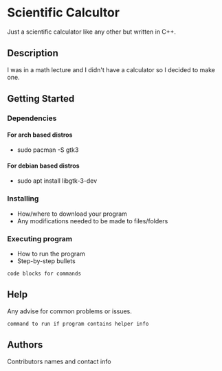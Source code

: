 # Scientific Calcultor

Just a scientific calculator like any other but written in C++.

## Description

I was in a math lecture and I didn't have a calculator so I decided to make one.

## Getting Started

### Dependencies
#### For arch based distros
* sudo pacman -S gtk3
#### For debian based distros
* sudo apt install libgtk-3-dev

### Installing

* How/where to download your program
* Any modifications needed to be made to files/folders

### Executing program

* How to run the program
* Step-by-step bullets
```
code blocks for commands
```

## Help

Any advise for common problems or issues.
```
command to run if program contains helper info
```

## Authors

Contributors names and contact info
